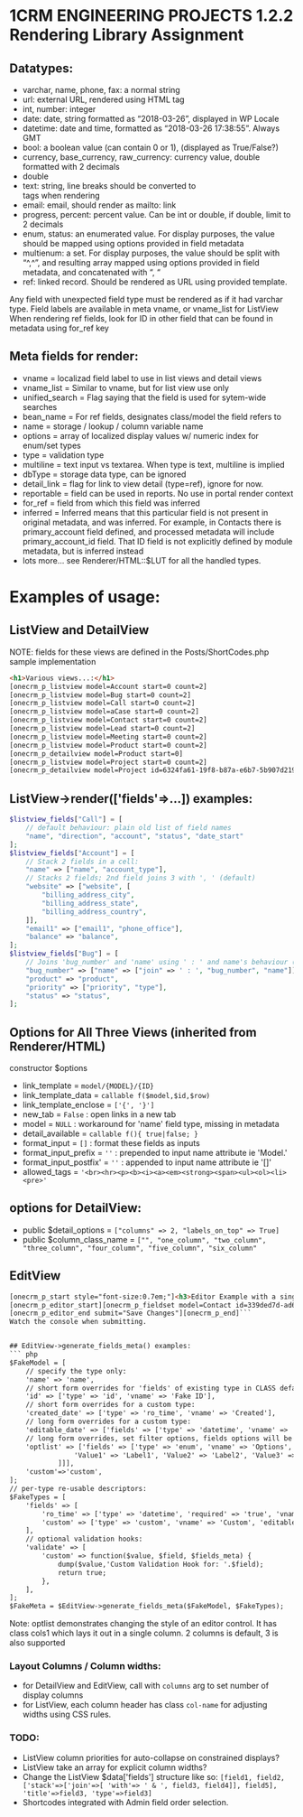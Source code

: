 # 1CRM ENGINEERING PROJECTS 1.2.2 Rendering Library Assignment

## Datatypes:

* varchar, name, phone, fax: a normal string
* url: external URL, rendered using <a> HTML tag
* int, number: integer
* date: date, string formatted as “2018-03-26”, displayed in WP Locale
* datetime: date and time, formatted as “2018-03-26 17:38:55”. Always GMT
* bool: a boolean value (can contain 0 or 1), (displayed as True/False?)
* currency, base_currency, raw_currency: currency value, double formatted with 2 decimals
* double
* text: string, line breaks should be converted to <br> tags when rendering
* email: email, should render as mailto: link
* progress, percent: percent value. Can be int or double, if double, limit to 2 decimals
* enum, status: an enumerated value. For display purposes, the value should be mapped using 
options provided in field metadata
* multienum: a set. For display purposes, the value should be split with “^,^”, and resulting 
array mapped using options provided in field metadata, and concatenated with “, “
* ref: linked record. Should be rendered as URL using provided template.

Any field with unexpected field type must be rendered as if it had varchar type.
Field labels are available in meta vname, or vname_list for ListView
When rendering ref fields, look for ID in other field that can be found in
metadata using for_ref key

## Meta fields for render:

* vname          = localizad field label to use in list views and detail views
* vname_list     = Similar to vname, but  for list view use only
* unified_search = Flag saying that the field is used for sytem-wide searches
* bean_name      = For ref fields, designates class/model the field refers to
* name           = storage / lookup  / column variable name
* options        = array of localized display values w/ numeric index for enum/set types 
* type           = validation type
* multiline      = text input vs textarea.  When type is text, multiline is implied
* dbType         = storage data type, can be ignored
* detail_link    = flag for link to view detail (type=ref), ignore for now. 
* reportable     = field can be used in reports. No use in portal render context
* for_ref        = field from which this field was inferred
* inferred       = Inferred means that this particular field is not present in original 
    metadata, and was inferred. For example, in Contacts there is primary_account field defined, 
    and processed metadata will include primary_account_id field. That ID field is not
    explicitly defined by module metadata, but is inferred instead
* lots more... see Renderer/HTML::$LUT for all the handled types. 

# Examples of usage:
## ListView and DetailView
NOTE: fields for these views are defined in the Posts/ShortCodes.php sample implementation
``` html
<h1>Various views...:</h1>
[onecrm_p_listview model=Account start=0 count=2]
[onecrm_p_listview model=Bug start=0 count=2]
[onecrm_p_listview model=Call start=0 count=2]
[onecrm_p_listview model=aCase start=0 count=2]
[onecrm_p_listview model=Contact start=0 count=2]
[onecrm_p_listview model=Lead start=0 count=2]
[onecrm_p_listview model=Meeting start=0 count=2]
[onecrm_p_listview model=Product start=0 count=2]
[onecrm_p_detailview model=Product start=0]
[onecrm_p_listview model=Project start=0 count=2]
[onecrm_p_detailview model=Project id=6324fa61-19f8-b87a-e6b7-5b907d219d43]
```

## ListView->render(['fields'=>...]) examples:
``` php
$listview_fields["Call"] = [
	// default behaviour: plain old list of field names
	"name", "direction", "account", "status", "date_start"
];
$listview_fields["Account"] = [
	// Stack 2 fields in a cell:
	"name" => ["name", "account_type"],
	// Stacks 2 fields; 2nd field joins 3 with ', ' (default)
	"website" => ["website", [
		"billing_address_city", 
		"billing_address_state", 
		"billing_address_country",
	]],
	"email1" => ["email1", "phone_office"],
	"balance" => "balance",
];
$listview_fields["Bug"] = [
	// Joins 'bug_number' and 'name' using ' : ' and name's behaviour (ref url)
	"bug_number" => ["name" => ["join" => ' : ', "bug_number", "name"]],
	"product" => "product",
	"priority" => ["priority", "type"],
	"status" => "status",
];
```
## Options for All Three Views (inherited from Renderer/HTML)
constructor $options
* link_template = `model/{MODEL}/{ID}`
* link_template_data = `callable f($model,$id,$row)`
* link_template_enclose = `['{', '}']`
* new_tab = `False` : open links in a new tab
* model = `NULL` : workaround for 'name' field type, missing in metadata
* detail_available = `callable f(){ true|false; }`
* format_input = `[]` : format these fields as inputs
* format_input_prefix = `''` : prepended to input name attribute ie 'Model.'
* format_input_postfix' = `''` : appended to input name attribute ie '[]'
* allowed_tags = `'<br><hr><p><b><i><a><em><strong><span><ul><ol><li><pre>'`

## options for DetailView:
* public $detail_options = `["columns" => 2, "labels_on_top" => True]`
* public $column_class_name = `["", "one_column", "two_column", "three_column", "four_column", "five_column", "six_column"`

## EditView
``` html
[onecrm_p_start style="font-size:0.7em;"]<h3>Editor Example with a single fieldset:</h3>
[onecrm_p_editor_start][onecrm_p_fieldset model=Contact id=339ded7d-ad6d-a9e4-b9fe-5ba0257d9ccb classes=categories=cols1+xxx&lead_source=cols1 fields=name,birthdate,department,categories,business_role,description]
[onecrm_p_editor_end submit="Save Changes"][onecrm_p_end]```
Watch the console when submitting.


## EditView->generate_fields_meta() examples:
``` php
$FakeModel = [
	// specify the type only:
	'name' => 'name',
	// short form overrides for 'fields' of existing type in CLASS defaults:
	'id' => ['type' => 'id', 'vname' => 'Fake ID'],
	// short form overrides for a custom type:
	'created_date' => ['type' => 'ro_time', 'vname' => 'Created'],
	// long form overrides for a custom type:
	'editable_date' => ['fields' => ['type' => 'datetime', 'vname' => 'Whenever']],
	// long form overrides, set filter options, fields options will be inferred.
	'optlist' => ['fields' => ['type' => 'enum', 'vname' => 'Options', 'class'=>'cols1'], 'filters' => ['options' => [
				'Value1' => 'Label1', 'Value2' => 'Label2', 'Value3' => 'Label3',
			]]],
	'custom'=>'custom',
];
// per-type re-usable descriptors:
$FakeTypes = [
	'fields' => [
		'ro_time' => ['type' => 'datetime', 'required' => 'true', 'vname' => 'DATETIME', 'editable' => false],
		'custom' => ['type' => 'custom', 'vname' => 'Custom', 'editable' => true],
	],
	// optional validation hooks:
	'validate' => [
		'custom' => function($value, $field, $fields_meta) {
			dump($value,'Custom Validation Hook for: '.$field);
			return true;
		},
	],
];
$FakeMeta = $EditView->generate_fields_meta($FakeModel, $FakeTypes);
```
Note: optlist demonstrates changing the style of an editor control.  It has class cols1 which lays it out in a single column.  2 columns is default, 3 is also supported

### Layout Columns / Column widths:
* for DetailView and EditView, call with `columns` arg to set number of display columns
* for ListView, each column header has class `col-name` for adjusting widths using CSS rules.

### TODO:
* ListView column priorities for auto-collapse on constrained displays?
* ListView take an array for explicit column widths?
* Change the ListView $data['fields'] structure like so:
```[field1, field2, ['stack'=>['join'=>[ 'with'=> ' & ', field3, field4]], field5], 'title'=>field3, 'type'=>field3]```
* Shortcodes integrated with Admin field order selection.